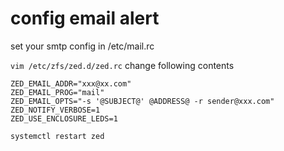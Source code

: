 # config email alert
set your smtp config in /etc/mail.rc

`vim /etc/zfs/zed.d/zed.rc`
change following contents
```
ZED_EMAIL_ADDR="xxx@xx.com"
ZED_EMAIL_PROG="mail"
ZED_EMAIL_OPTS="-s '@SUBJECT@' @ADDRESS@ -r sender@xxx.com"
ZED_NOTIFY_VERBOSE=1
ZED_USE_ENCLOSURE_LEDS=1
```
`systemctl restart zed`
